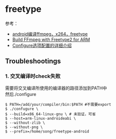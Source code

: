 # freetype
参考：  
* [android编译ffmpeg，x264，freetype](https://blog.csdn.net/libin534226097/article/details/79839201)
* [Build FFmpeg with Freetype2 for ARM](https://stackoverflow.com/questions/23650885/build-ffmpeg-with-freetype2-for-arm)
* [Configure选项配置的详细介绍](https://blog.csdn.net/bamboolsu/article/details/43063617)

## Troubleshootings
### 1. 交叉编译时check失败
需要将交叉编译所使用的编译器的路径添加到PATH中  
然后./configure
```
$ PATH=/add/your/compiler/bin:$PATH #不需要export
$ ./confugure \
$ --build=x86_64-linux-gnu \ # 未验证，可省
$ --host=arm-linux-androideabi \
$ --without-zlib \
$ --without-png \
$ --prefix=/home/song/freetype-android
```
